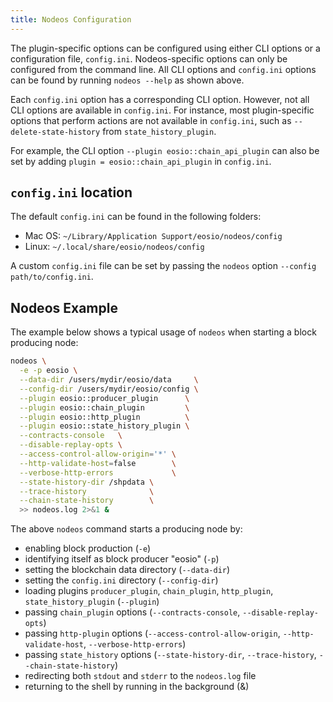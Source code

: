 ```yaml
---
title: Nodeos Configuration
---
```


The plugin-specific options can be configured using either CLI options or a configuration file, `config.ini`. Nodeos-specific options can only be configured from the command line. All CLI options and `config.ini` options can be found by running `nodeos --help` as shown above.

Each `config.ini` option has a corresponding CLI option. However, not all CLI options are available in `config.ini`. For instance, most plugin-specific options that perform actions are not available in `config.ini`, such as `--delete-state-history` from `state_history_plugin`.

For example, the CLI option `--plugin eosio::chain_api_plugin` can also be set by adding `plugin = eosio::chain_api_plugin` in `config.ini`.

## `config.ini` location

The default `config.ini` can be found in the following folders:
- Mac OS: `~/Library/Application Support/eosio/nodeos/config`
- Linux: `~/.local/share/eosio/nodeos/config`

A custom `config.ini` file can be set by passing the `nodeos` option `--config path/to/config.ini`.

## Nodeos Example

The example below shows a typical usage of `nodeos` when starting a block producing node:

```sh
nodeos \
  -e -p eosio \
  --data-dir /users/mydir/eosio/data     \
  --config-dir /users/mydir/eosio/config \
  --plugin eosio::producer_plugin      \
  --plugin eosio::chain_plugin         \
  --plugin eosio::http_plugin          \
  --plugin eosio::state_history_plugin \
  --contracts-console   \
  --disable-replay-opts \
  --access-control-allow-origin='*' \
  --http-validate-host=false        \
  --verbose-http-errors             \
  --state-history-dir /shpdata \
  --trace-history              \
  --chain-state-history        \
  >> nodeos.log 2>&1 &
```

The above `nodeos` command starts a producing node by:

* enabling block production (`-e`)
* identifying itself as block producer "eosio" (`-p`)
* setting the blockchain data directory (`--data-dir`)
* setting the `config.ini` directory (`--config-dir`)
* loading plugins `producer_plugin`, `chain_plugin`, `http_plugin`, `state_history_plugin` (`--plugin`)
* passing `chain_plugin` options (`--contracts-console`, `--disable-replay-opts`)
* passing `http-plugin` options (`--access-control-allow-origin`, `--http-validate-host`, `--verbose-http-errors`)
* passing `state_history` options (`--state-history-dir`, `--trace-history`, `--chain-state-history`)
* redirecting both `stdout` and `stderr` to the `nodeos.log` file
* returning to the shell by running in the background (&)
